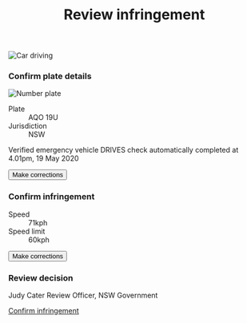 <div class="case">
	<header>
		<h1>Review infringement</h1>
	</header>
	<div class="nsw-grid">
		<div class="nsw-col--half infringement-image">
			<img src="{{ '/assets/images/Acar_individual.jpg' | url }}" alt="Car driving">
		</div>
		<div class="nsw-col--half">
			<div class="panel">
				<h3><i></i>Confirm plate details</h3>
        <div class="content">
  				<div class="image-excerpt">
  					<img src="{{ '/assets/images/car_plate.png' | url }}" alt="Number plate">
  				</div>
  				<dl class="details">
  					<dt>Plate</dt>
  					<dd class="plate">
  						<span>AQO 19U</span>
  					</dd>
  					<dt>Jurisdiction</dt>
  					<dd class="jurisdiction">
  						<span>NSW</span>
  					</dd>
  				</dl>
  				<p class="verification-status verified">
  					<i></i>
  					<span class="status">Verified emergency vehicle</span>
  					<span class="lookup-at">DRIVES check automatically completed at 4.01pm, 19 May 2020</span>
  				</p>
  				<p class="actions">
  					<button class="nsw-button nsw-button--outline">Make corrections</button>
  				</p>
        </div>
			</div>
			<div class="panel">
				<h3><i></i>Confirm infringement</h3>
        <div class="content">
  				<dl class="details">
  					<dt>Speed</dt>
  					<dd class="speed">
  						<span>71kph</span>
  					</dd>
  					<dt>Speed limit</dt>
  					<dd class="speed-limit">
  						<span>60kph</span>
  					</dd>
  				</dl>
  				<p class="actions">
  					<button class="nsw-button nsw-button--outline">Make corrections</button>
  				</p>
        </div>
			</div>
			<div class="panel">
				<h3>Review decision</h3>
        <div class="content">
          <p class="adjudicator">
            <i></i>
            <span class="name">Judy Cater</span>
            <span>Review Officer, NSW Government</span>
          </p>
          <p class="actions">
    				<a href="{{ '/waiver' | url }}" class="nsw-button nsw-button--primary">Confirm infringement</a>
          </p>
        </div>
			</div>
		</div>
	</div>
</div>
